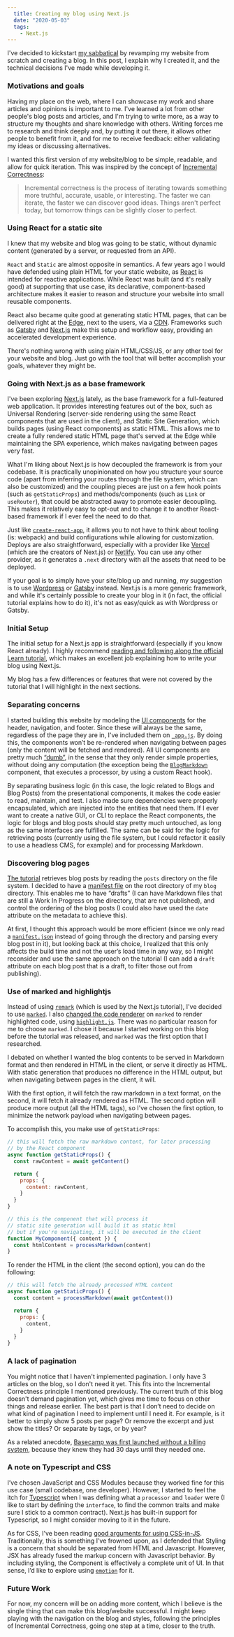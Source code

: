 ```yaml
---
  title: Creating my blog using Next.js
  date: "2020-05-03"
  tags:
    - Next.js
---
```


I've decided to kickstart [my sabbatical](/blog/on-sabbaticals) by revamping my website from scratch and creating a blog. In this post, I explain why I created it, and the technical decisions I've made while developing it.


### Motivations and goals

Having my place on the web, where I can showcase my work and share articles and opinions is important to me. I've learned a lot from other people's blog posts and articles, and I'm trying to write more, as a way to structure my thoughts and share knowledge with others. Writing forces me to research and think deeply and, by putting it out there, it allows other people to benefit from it, and for me to receive feedback: either validating my ideas or discussing alternatives.

I wanted this first version of my website/blog to be simple, readable, and allow for quick iteration. This was inspired by the concept of [Incremental Correctness](https://brianlovin.com/overthought/incrementally-correct-personal-websites):

> Incremental correctness is the process of iterating towards something more truthful, accurate, usable, or interesting. The faster we can iterate, the faster we can discover good ideas. Things aren't perfect today, but tomorrow things can be slightly closer to perfect.

### Using React for a static site

I knew that my website and blog was going to be static, without dynamic content (generated by a server, or requested from an API).

`React` and `Static` are almost opposite in semantics. A few years ago I would have defended using plain HTML for your static website, as [React](https://reactjs.org/) is intended for reactive applications. While React was built (and it's really good) at supporting that use case, its declarative, component-based architecture makes it easier to reason and structure your website into small reusable components.

React also became quite good at generating static HTML pages, that can be delivered right at the [Edge](https://en.m.wikipedia.org/wiki/Edge_computing), next to the users, via a [CDN](https://en.m.wikipedia.org/wiki/Content_delivery_network). Frameworks such as [Gatsby](https://gatsbyjs.com) and [Next.js](https://nextjs.com) make this setup and workflow easy, providing an accelerated development experience.

There's nothing wrong with using plain HTML/CSS/JS, or any other tool for your website and blog. Just go with the tool that will better accomplish your goals, whatever they might be.

### Going with Next.js as a base framework

I've been exploring [Next.js](https://nextjs.org) lately, as the base framework for a full-featured web application. It provides interesting features out of the box, such as Universal Rendering (server-side rendering using the same React components that are used in the client), and Static Site Generation, which builds pages (using React components) as static HTML. This allows me to create a fully rendered static HTML page that's served at the Edge while maintaining the SPA experience, which makes navigating between pages very fast.

What I'm liking about Next.js is how decoupled the framework is from your codebase. It is practically unopinionated on how you structure your source code (apart from inferring your routes through the file system, which can also be customized) and the coupling pieces are just on a few hook points (such as `getStaticProps`) and methods/components (such as `Link` or `useRouter`), that could be abstracted away to promote easier decoupling. This makes it relatively easy to opt-out and to change it to another React-based framework if I ever feel the need to do that.

Just like [`create-react-app`](https://create-react-app.dev/), it allows you to not have to think about tooling (is: webpack) and build configurations while allowing for customization. Deploys are also straightforward, especially with a provider like [Vercel](https://vercel.com) (which are the creators of Next.js) or [Netlify](https://www.netlify.com). You can use any other provider, as it generates a `.next` directory with all the assets that need to be deployed.

If your goal is to simply have your site/blog up and running, my suggestion is to use [Wordpress](https://wordpress.com/) or [Gatsby](https://www.gatsbyjs.org/) instead. Next.js is a more generic framework, and while it's certainly possible to create your blog in it (in fact, the official tutorial explains how to do it), it's not as easy/quick as with Wordpress or Gatsby.

### Initial Setup

The initial setup for a Next.js app is straightforward (especially if you know React already). I highly recommend [reading and following along the official Learn tutorial](https://nextjs.org/learn/), which makes an excellent job explaining how to write your blog using Next.js.

My blog has a few differences or features that were not covered by the tutorial that I will highlight in the next sections.

### Separating concerns

I started building this website by modeling the [UI components](https://github.com/jportela/www-joaoportela/tree/89fd78b813fd5f46f898dff00ce6cf6522c58db0/components) for the header, navigation, and footer. Since these will always be the same, regardless of the page they are in, I've included them on [`_app.js`](https://nextjs.org/docs/advanced-features/custom-app). By doing this, the components won’t be re-rendered when navigating between pages (only the content will be fetched and rendered). All UI components are pretty much [“dumb”](https://medium.com/@dan_abramov/smart-and-dumb-components-7ca2f9a7c7d0), in the sense that they only render simple properties, without doing any computation (the exception being the [`BlogMarkdown`](https://github.com/jportela/www-joaoportela/blob/89fd78b813fd5f46f898dff00ce6cf6522c58db0/components/blog/markdown.js) component, that executes a processor, by using a custom React hook).

By separating business logic (in this case, the logic related to Blogs and Blog Posts) from the presentational components, it makes the code easier to read, maintain, and test. I also made sure dependencies were properly encapsulated, which are injected into the entities that need them. If I ever want to create a native GUI, or CLI to replace the React components, the logic for blogs and blog posts should stay pretty much untouched, as long as the same interfaces are fulfilled. The same can be said for the logic for retrieving posts (currently using the file system, but I could refactor it easily to use a headless CMS, for example) and for processing Markdown.


### Discovering blog pages

[The tutorial](https://nextjs.org/learn/basics/data-fetching/implement-getstaticprops) retrieves blog posts by reading the `posts` directory on the file system. I decided to have a [manifest file](https://github.com/jportela/www-joaoportela/blob/89fd78b813fd5f46f898dff00ce6cf6522c58db0/blog/manifest.json) on the root directory of my `blog` directory. This enables me to have “drafts” (I can have Markdown files that are still a Work In Progress on the directory, that are not published), and control the ordering of the blog posts (I could also have used the `date` attribute on the metadata to achieve this).

At first, I thought this approach would be more efficient (since we only read a [`manifest.json`](https://github.com/jportela/www-joaoportela/blob/89fd78b813fd5f46f898dff00ce6cf6522c58db0/blog/manifest.json) instead of going through the directory and parsing every blog post in it), but looking back at this choice, I realized that this only affects the build time and not the user’s load time in any way, so I might reconsider and use the same approach on the tutorial (I can add a `draft` attribute on each blog post that is a draft, to filter those out from publishing). 

### Use of marked and highlightjs

Instead of using [`remark`](https://github.com/remarkjs/remark) (which is used by the Next.js tutorial), I've decided to use [`marked`](https://github.com/markedjs/marked). I also [changed the code renderer](https://github.com/jportela/www-joaoportela/blob/89fd78b813fd5f46f898dff00ce6cf6522c58db0/src/processors/markdown.js) on `marked` to render highlighted code, using [`highlight.js`](https://highlightjs.org/). There was no particular reason for me to choose `marked`. I chose it because I started working on this blog before the tutorial was released, and `marked` was the first option that I researched.

I debated on whether I wanted the blog contents to be served in Markdown format and then rendered in HTML in the client, or serve it directly as HTML. With static generation that produces no difference in the HTML output, but when navigating between pages in the client, it will.

With the first option, it will fetch the raw markdown in a text format, on the second, it will fetch it already rendered as HTML. The second option will produce more output (all the HTML tags), so I've chosen the first option, to minimize the network payload when navigating between pages.

To accomplish this, you make use of `getStaticProps`:

```js
// this will fetch the raw markdown content, for later processing
// by the React component
async function getStaticProps() {
  const rawContent = await getContent()

  return {
    props: {
      content: rawContent,
    }
  }
}

// this is the component that will process it
// static site generation will build it as static html
// but if you're navigating, it will be executed in the client
function MyComponent({ content }) {
  const htmlContent = processMarkdown(content)
}

```

To render the HTML in the client (the second option), you can do the following:

```js
// this will fetch the already processed HTML content
async function getStaticProps() {
  const content = processMarkdown(await getContent())

  return {
    props: {
      content,
    }
  }
}
```

### A lack of pagination

You might notice that I haven't implemented pagination. I only have 3 articles on the blog, so I don't need it yet. This fits into the Incremental Correctness principle I mentioned previously. The current truth of this blog doesn't demand pagination yet, which gives me time to focus on other things and release earlier. The best part is that I don’t need to decide on what kind of pagination I need to implement until I need it. For example, is it better to simply show 5 posts per page? Or remove the excerpt and just show the titles? Or separate by tags, or by year?

As a related anecdote, [Basecamp was first launched without a billing system](https://basecamp.com/gettingreal/04.3-its-a-problem-when-its-a-problem), because they knew they had 30 days until they needed one.

### A note on Typescript and CSS

I’ve chosen JavaScript and CSS Modules because they worked fine for this use case (small codebase, one developer). However, I started to feel the itch for [Typescript](https://www.typescriptlang.org/) when I was defining what a `processor` and `loader` were (I like to start by defining the `interface`, to find the common traits and make sure I stick to a common contract). Next.js has built-in support for Typescript, so I might consider moving to it in the future.

As for CSS, I’ve been reading [good arguments for using CSS-in-JS](https://sebastienlorber.com/atomic-css-in-js). Traditionally, this is something I’ve frowned upon, as I defended that Styling is a concern that should be separated from HTML and Javascript. However, JSX has already fused the markup concern with Javascript behavior. By including styling, the Component is effectively a complete unit of UI. In that sense, I’d like to explore using [`emotion`](https://github.com/emotion-js/emotion) for it.

### Future Work

For now, my concern will be on adding more content, which I believe is the single thing that can make this blog/website successful. I might keep playing with the navigation on the blog and styles, following the principles of Incremental Correctness, going one step at a time, closer to the truth.